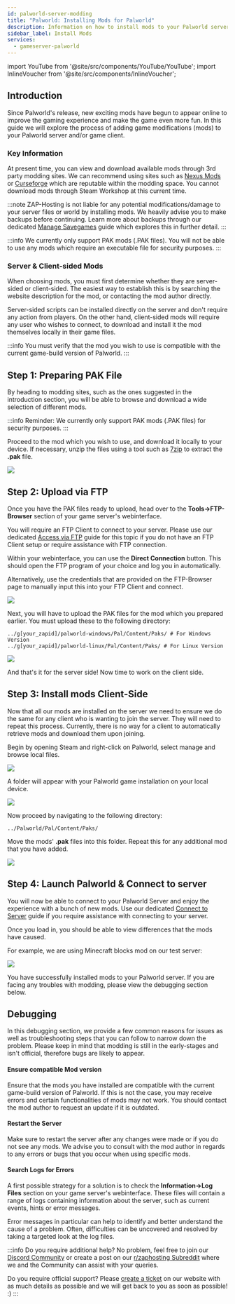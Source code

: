 ```yaml
---
id: palworld-server-modding
title: "Palworld: Installing Mods for Palworld"
description: Information on how to install mods to your Palworld server or game client from ZAP-Hosting - ZAP-Hosting.com Documentation
sidebar_label: Install Mods
services:
  - gameserver-palworld
---
```


import YouTube from '@site/src/components/YouTube/YouTube';
import InlineVoucher from '@site/src/components/InlineVoucher';

## Introduction

Since Palworld's release, new exciting mods have begun to appear online to improve the gaming experience and make the game even more fun. In this guide we will explore the process of adding game modifications (mods) to your Palworld server and/or game client.

<YouTube videoId="x4tfL3Vi5qE" imageSrc="https://screensaver01.zap-hosting.com/index.php/s/5LynAssgfXj6qgr/preview" title="How To Install Mods On Your Palworld Server!" description="Feel like you understand better when you see things in action? We’ve got you! Dive into our video that breaks it all down for you. Whether you're in a rush or just prefer to soak up information in the most engaging way possible!"/>

<InlineVoucher />

### Key Information

At present time, you can view and download available mods through 3rd party modding sites. We can recommend using sites such as [Nexus Mods](https://www.nexusmods.com/palworld/) or [Curseforge](https://www.curseforge.com/palworld/) which are reputable within the modding space. You cannot download mods through Steam Workshop at this current time.

:::note
ZAP-Hosting is not liable for any potential modifications/damage to your server files or world by installing mods. We heavily advise you to make backups before continuing. Learn more about backups through our dedicated [Manage Savegames](palworld-server-savegames.md) guide which explores this in further detail.
:::

:::info
We currently only support PAK mods (.PAK files). You will not be able to use any mods which require an executable file for security purposes.
:::



### Server & Client-sided Mods

When choosing mods, you must first determine whether they are server-sided or client-sided. The easiest way to establish this is by searching the website description for the mod, or contacting the mod author directly.

Server-sided scripts can be installed directly on the server and don't require any action from players. On the other hand, client-sided mods will require any user who wishes to connect, to download and install it the mod themselves locally in their game files.

:::info
You must verify that the mod you wish to use is compatible with the current game-build version of Palworld.
:::



## Step 1: Preparing PAK File

By heading to modding sites, such as the ones suggested in the introduction section, you will be able to browse and download a wide selection of different mods.

:::info
Reminder: We currently only support PAK mods (.PAK files) for security purposes.
:::

Proceed to the mod which you wish to use, and download it locally to your device. If necessary, unzip the files using a tool such as [7zip](https://www.7-zip.org/) to extract the **.pak** file.

![](https://screensaver01.zap-hosting.com/index.php/s/EA4NBWkQAZQoqfi/preview)



## Step 2: Upload via FTP

Once you have the PAK files ready to upload, head over to the **Tools->FTP-Browser** section of your game server's webinterface. 

You will require an FTP Client to connect to your server. Please use our dedicated [Access via FTP](gameserver-ftpaccess.md) guide for this topic if you do not have an FTP Client setup or require assistance with FTP connection.

Within your webinterface, you can use the **Direct Connection** button. This should open the FTP program of your choice and log you in automatically. 

Alternatively, use the credentials that are provided on the FTP-Browser page to manually input this into your FTP Client and connect.

![](https://github.com/zaphosting/docs/assets/42719082/af255f46-3371-441e-b6db-4348e6be2e54)

Next, you will have to upload the PAK files for the mod which you prepared earlier. You must upload these to the following directory:
```
../g[your_zapid]/palworld-windows/Pal/Content/Paks/ # For Windows Version
../g[your_zapid]/palworld-linux/Pal/Content/Paks/ # For Linux Version
```

![](https://screensaver01.zap-hosting.com/index.php/s/87wqpW65SibyLGz/preview)

And that's it for the server side! Now time to work on the client side.



## Step 3: Install mods Client-Side

Now that all our mods are installed on the server we need to ensure we do the same for any client who is wanting to join the server. They will need to repeat this process. Currently, there is no way for a client to automatically retrieve mods and download them upon joining.

Begin by opening Steam and right-click on Palworld, select manage and browse local files.

![](https://screensaver01.zap-hosting.com/index.php/s/zf8iSjsJNit9sqB/preview)

A folder will appear with your Palworld game installation on your local device.

![](https://screensaver01.zap-hosting.com/index.php/s/GwSzNffxDJaJCrX/preview)

Now proceed by navigating to the following directory: 
```
../Palworld/Pal/Content/Paks/
```

Move the mods' **.pak** files into this folder. Repeat this for any additional mod that you have added.

![](https://screensaver01.zap-hosting.com/index.php/s/ZmAtezELEbNCwc4/preview)



## Step 4: Launch Palworld & Connect to server

You will now be able to connect to your Palworld Server and enjoy the experience with a bunch of new mods. Use our dedicated [Connect to Server](palworld-connect.md) guide if you require assistance with connecting to your server.

Once you load in, you should be able to view differences that the mods have caused.

For example, we are using Minecraft blocks mod on our test server:

![](https://screensaver01.zap-hosting.com/index.php/s/dxytjjrwaqLtiik/preview)

You have successfully installed mods to your Palworld server. If you are facing any troubles with modding, please view the debugging section below.



## Debugging

In this debugging section, we provide a few common reasons for issues as well as troubleshooting steps that you can follow to narrow down the problem. Please keep in mind that modding is still in the early-stages and isn't official, therefore bugs are likely to appear.

#### Ensure compatible Mod version

Ensure that the mods you have installed are compatible with the current game-build version of Palworld. If this is not the case, you may receive errors and certain functionalities of mods may not work. You should contact the mod author to request an update if it is outdated.

#### Restart the Server

Make sure to restart the server after any changes were made or if you do not see any mods. We advise you to consult with the mod author in regards to any errors or bugs that you occur when using specific mods.

#### Search Logs for Errors

A first possible strategy for a solution is to check the **Information->Log Files** section on your game server's webinterface. These files will contain a range of logs containing information about the server, such as current events, hints or error messages.

Error messages in particular can help to identify and better understand the cause of a problem. Often, difficulties can be uncovered and resolved by taking a targeted look at the log files.

:::info
Do you require additional help? No problem, feel free to join our [Discord Community](https://discord.com/invite/zaphosting) or create a post on our [r/zaphosting Subreddit](https://www.reddit.com/r/zaphosting/) where we and the Community can assist with your queries.

Do you require official support? Please [create a ticket](https://zap-hosting.com/en/customer/support/) on our website with as much details as possible and we will get back to you as soon as possible! :)
:::

